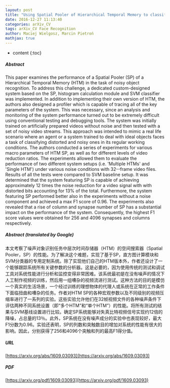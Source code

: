 ```yaml
---
layout: post
title: "Using Spatial Pooler of Hierarchical Temporal Memory to classify noisy videos with predefined complexity"
date: 2016-12-27 11:13:40
categories: arXiv_CV
tags: arXiv_CV Face Recognition
author: Maciej Wielgosz, Marcin Pietroń
mathjax: true
---
```


* content
{:toc}

##### Abstract
This paper examines the performance of a Spatial Pooler (SP) of a Hierarchical Temporal Memory (HTM) in the task of noisy object recognition. To address this challenge, a dedicated custom-designed system based on the SP, histogram calculation module and SVM classifier was implemented. In addition to implementing their own version of HTM, the authors also designed a profiler which is capable of tracing all of the key parameters of the system. This was necessary, since an analysis and monitoring of the system performance turned out to be extremely difficult using conventional testing and debugging tools. The system was initially trained on artificially prepared videos without noise and then tested with a set of noisy video streams. This approach was intended to mimic a real life scenario where an agent or a system trained to deal with ideal objects faces a task of classifying distorted and noisy ones in its regular working conditions. The authors conducted a series of experiments for various macro parameters of HTM SP, as well as for different levels of video reduction ratios. The experiments allowed them to evaluate the performance of two different system setups (i.e. 'Multiple HTMs' and 'Single HTM') under various noise conditions with 32--frame video files. Results of all the tests were compared to SVM baseline setup. It was determined that the system featuring SP is capable of achieving approximately 12 times the noise reduction for a video signal with with distorted bits accounting for 13\% of the total. Furthermore, the system featuring SP performed better also in the experiments without a noise component and achieved a max F1 score of 0.96. The experiments also revealed that a rise of column and synapse number of SP has a substantial impact on the performance of the system. Consequently, the highest F1 score values were obtained for 256 and 4096 synapses and columns respectively.

##### Abstract (translated by Google)
本文考察了噪声对象识别任务中层次时间存储器（HTM）的空间搜索器（Spatial Pooler，SP）的性能。为了解决这个难题，实现了基于SP，直方图计算模块和SVM分类器的专用定制系统。除了实现他们自己的HTM版本外，作者还设计了一个能够跟踪系统所有关键参数的分析器。这是必要的，因为使用传统的测试和调试工具对系统性能进行分析和监控变得非常困难。该系统最初是在没有噪声的情况下人工制作视频的训练，然后用一组嘈杂的视频流进行测试。这种方法的目的是模仿一个真实的生活场景，一个经过训练的理想物体的代理人或系统在正常的工作条件下面临扭曲和嘈杂的任务。作者对HTM SP的各种宏观参数以及不同级别的视频压缩率进行了一系列的实验。这些实验允许他们在32帧视频文件的各种噪声条件下评估两种不同系统设置（即“多个HTM”和“单个HTM”）的性能。将所有测试的结果与SVM基线设置进行比较。确定SP系统能够对失真比特视频信号实现约12倍的降噪，占总量的13％。此外，SP系统在没有噪声成分的实验中也表现较好，最大F1分数为0.96。实验还表明，SP的列数和突触数目的增加对系统的性能有很大的影响。因此，分别获得了256和4096个突触和列的最高F1得分值。

##### URL
[https://arxiv.org/abs/1609.03093](https://arxiv.org/abs/1609.03093)

##### PDF
[https://arxiv.org/pdf/1609.03093](https://arxiv.org/pdf/1609.03093)

